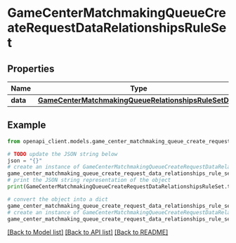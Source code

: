 # GameCenterMatchmakingQueueCreateRequestDataRelationshipsRuleSet


## Properties

Name | Type | Description | Notes
------------ | ------------- | ------------- | -------------
**data** | [**GameCenterMatchmakingQueueRelationshipsRuleSetData**](GameCenterMatchmakingQueueRelationshipsRuleSetData.md) |  | 

## Example

```python
from openapi_client.models.game_center_matchmaking_queue_create_request_data_relationships_rule_set import GameCenterMatchmakingQueueCreateRequestDataRelationshipsRuleSet

# TODO update the JSON string below
json = "{}"
# create an instance of GameCenterMatchmakingQueueCreateRequestDataRelationshipsRuleSet from a JSON string
game_center_matchmaking_queue_create_request_data_relationships_rule_set_instance = GameCenterMatchmakingQueueCreateRequestDataRelationshipsRuleSet.from_json(json)
# print the JSON string representation of the object
print(GameCenterMatchmakingQueueCreateRequestDataRelationshipsRuleSet.to_json())

# convert the object into a dict
game_center_matchmaking_queue_create_request_data_relationships_rule_set_dict = game_center_matchmaking_queue_create_request_data_relationships_rule_set_instance.to_dict()
# create an instance of GameCenterMatchmakingQueueCreateRequestDataRelationshipsRuleSet from a dict
game_center_matchmaking_queue_create_request_data_relationships_rule_set_from_dict = GameCenterMatchmakingQueueCreateRequestDataRelationshipsRuleSet.from_dict(game_center_matchmaking_queue_create_request_data_relationships_rule_set_dict)
```
[[Back to Model list]](../README.md#documentation-for-models) [[Back to API list]](../README.md#documentation-for-api-endpoints) [[Back to README]](../README.md)


